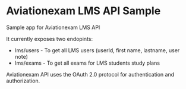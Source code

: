 # Aviationexam LMS API Sample
Sample app for Aviationexam LMS API

It currently exposes two endopints:

- lms/users - To get all LMS users (userId, first name, lastname, user note)
- lms/exams - To get all exams for LMS students study plans

Aviationexam API uses the OAuth 2.0 protocol for authentication and authorization.
